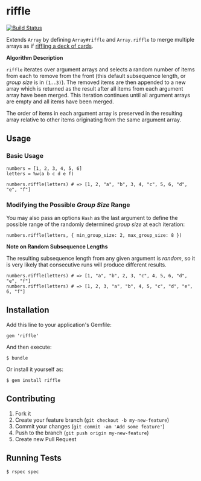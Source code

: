 # riffle

[![Build Status](https://travis-ci.org/jordanstephens/riffle.svg?branch=master)](https://travis-ci.org/jordanstephens/riffle)

Extends `Array` by defining `Array#riffle` and `Array.riffle` to merge multiple arrays as if
[riffling a deck of cards](http://en.wikipedia.org/wiki/Shuffling#Riffle).

**Algorithm Description**

`riffle` iterates over argument arrays and selects a random number
of items from each to remove from the front (this default subsequence
length, or *group size* is in `(1..3)`). The removed items are then
appended to a new array which is returned as the result after all items
from each argument array have been merged. This iteration continues
until all argument arrays are empty and all items have been merged.

The order of items in each argument array is preserved in the resulting
array relative to other items originating from the same argument array.

## Usage

### Basic Usage

    numbers = [1, 2, 3, 4, 5, 6]
    letters = %w(a b c d e f)

    numbers.riffle(letters) # => [1, 2, "a", "b", 3, 4, "c", 5, 6, "d", "e", "f"]

### Modifying the Possible *Group Size* Range
You may also pass an options `Hash` as the last argument to define the
possible range of the randomly determined *group size* at each iteration:

    numbers.riffle(letters, { min_group_size: 2, max_group_size: 8 })

**Note on Random Subsequence Lengths**

The resulting subsequence length from any given argument is *random*,
so it is very likely that consecutive runs will produce
different results.

    numbers.riffle(letters) # => [1, "a", "b", 2, 3, "c", 4, 5, 6, "d", "e", "f"]
    numbers.riffle(letters) # => [1, 2, 3, "a", "b", 4, 5, "c", "d", "e", 6, "f"]

## Installation

Add this line to your application's Gemfile:

    gem 'riffle'

And then execute:

    $ bundle

Or install it yourself as:

    $ gem install riffle

## Contributing

1. Fork it
2. Create your feature branch (`git checkout -b my-new-feature`)
3. Commit your changes (`git commit -am 'Add some feature'`)
4. Push to the branch (`git push origin my-new-feature`)
5. Create new Pull Request

## Running Tests

    $ rspec spec
